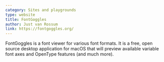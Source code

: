 ```yaml
---
category: Sites and playgrounds
type: website
title: FontGoggles
author: Just van Rossum
link: https://fontgoggles.org/
---
```

FontGoggles is a font viewer for various font formats. It is a free, open source desktop application for macOS that will preview available variable font axes and OpenType features (and much more).